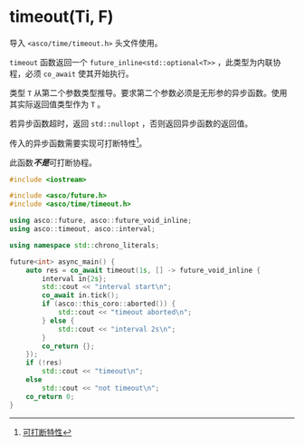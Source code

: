 # timeout(Ti, F)

导入 `<asco/time/timeout.h>` 头文件使用。

`timeout` 函数返回一个 `future_inline<std::optional<T>>` ，此类型为内联协程，必须 `co_await` 使其开始执行。

类型 `T` 从第二个参数类型推导。要求第二个参数必须是无形参的异步函数。使用其实际返回值类型作为 `T` 。

若异步函数超时，返回 `std::nullopt` ，否则返回异步函数的返回值。

传入的异步函数需要实现可打断特性[^1]。

此函数***不是***可打断协程。

```c++
#include <iostream>

#include <asco/future.h>
#include <asco/time/timeout.h>

using asco::future, asco::future_void_inline;
using asco::timeout, asco::interval;

using namespace std::chrono_literals;

future<int> async_main() {
    auto res = co_await timeout(1s, [] -> future_void_inline {
        interval in{2s};
        std::cout << "interval start\n";
        co_await in.tick();
        if (asco::this_coro::aborted()) {
            std::cout << "timeout aborted\n";
        } else {
            std::cout << "interval 2s\n";
        }
        co_return {};
    });
    if (!res)
        std::cout << "timeout\n";
    else
        std::cout << "not timeout\n";
    co_return 0;
}
```

[^1]: [可打断特性](../future.md#可打断协程)
